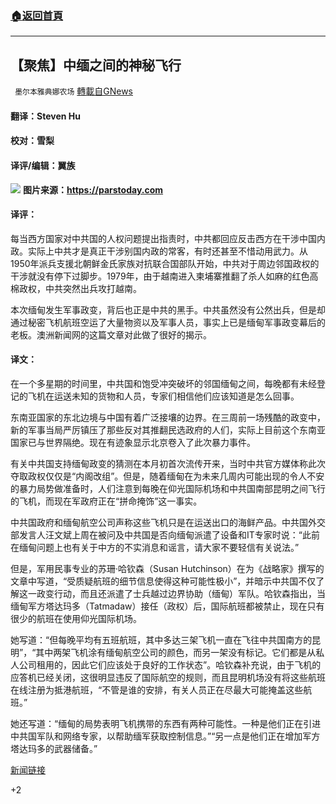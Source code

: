 ###  [:house:返回首頁](https://github.com/ourhimalayas/txt)
---

## 【聚焦】中缅之间的神秘飞行
` 墨尔本雅典娜农场` [轉載自GNews](https://gnews.org/zh-hans/932378/)

#### **翻译：Steven** Hu 

#### **校对：雪梨**

#### **译评/编辑：翼族**
![]()![](https://gnews.org/wp-content/uploads/2021/02/image1-1-2.jpg)
**图片来源：https://parstoday.com**

#### **译评：**

每当西方国家对中共国的人权问题提出指责时，中共都回应反击西方在干涉中国内政。实际上中共才是真正干涉别国内政的常客，有时还甚至不惜动用武力。从1950年派兵支援北朝鲜金氏家族对抗联合国部队开始，中共对于周边邻国政权的干涉就没有停下过脚步。1979年，由于越南进入柬埔寨推翻了杀人如麻的红色高棉政权，中共突然出兵攻打越南。

本次缅甸发生军事政变，背后也正是中共的黑手。中共虽然没有公然出兵，但是却通过秘密飞机航班空运了大量物资以及军事人员，事实上已是缅甸军事政变幕后的老板。澳洲新闻网的这篇文章对此做了很好的揭示。

#### **译文：**

在一个多星期的时间里，中共国和饱受冲突破坏的邻国缅甸之间，每晚都有未经登记的飞机在运送未知的货物和人员，专家们相信他们应该知道是怎么回事。

东南亚国家的东北边境与中国有着广泛接壤的边界。在三周前一场残酷的政变中，新的军事当局严厉镇压了那些反对其推翻民选政府的人们，实际上目前这个东南亚国家已与世界隔绝。现在有迹象显示北京卷入了此次暴力事件。

有关中共国支持缅甸政变的猜测在本月初首次流传开来，当时中共官方媒体称此次夺取政权仅仅是“内阁改组”。但是，随着缅甸在为未来几周内可能出现的令人不安的暴力局势做准备时，人们注意到每晚在仰光国际机场和中共国南部昆明之间飞行的飞机，而现在军政府正在“拼命掩饰”这一事实。

中共国政府和缅甸航空公司声称这些飞机只是在运送出口的海鲜产品。中共国外交部发言人汪文斌上周在被问及中共国是否向缅甸派遣了设备和IT专家时说：“此前在缅甸问题上也有关于中方的不实消息和谣言，请大家不要轻信有关说法。”

但是，军用民事专业的苏珊·哈钦森（Susan Hutchinson）在为《战略家》撰写的文章中写道，“受质疑航班的细节信息使得这种可能性极小”，并暗示中共国不仅了解这一政变行动，而且还派遣了士兵越过边界协助（缅甸）军队。哈钦森指出，当缅甸军方塔达玛多（Tatmadaw）接任（政权）后，国际航班都被禁止，现在只有很少的航班在使用仰光国际机场。

她写道：“但每晚平均有五班航班，其中多达三架飞机一直在飞往中共国南方的昆明”，“其中两架飞机涂有缅甸航空公司的颜色，而另一架没有标记。它们都是从私人公司租用的，因此它们应该处于良好的工作状态”。哈钦森补充说，由于飞机的应答机已经关闭，这很明显违反了国际航空的规则，而且昆明机场没有将这些航班在线注册为抵港航班，“不管是谁的安排，有关人员正在尽最大可能掩盖这些航班。”

她还写道：“缅甸的局势表明飞机携带的东西有两种可能性。一种是他们正在引进中共国军队和网络专家，以帮助缅军获取控制信息。”“另一点是他们正在增加军方塔达玛多的武器储备。”

[新闻链接](https://www.news.com.au/technology/innovation/military/myanmar-protests-mysterious-flights-between-china-and-myanmar-during-coup/news-story/d687e9d8590840c61b6611cd47fa9219)

+2
